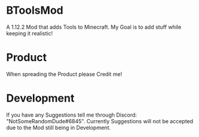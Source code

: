 # BToolsMod
A 1.12.2 Mod that adds Tools to Minecraft.
My Goal is to add stuff while keeping it realistic!

# Product
When spreading the Product please Credit me!

# Development
If you have any Suggestions tell me through Discord: "NotSomeRandomDude#6845".
Currently Suggestions will not be accepted due to the Mod still being in Development.
